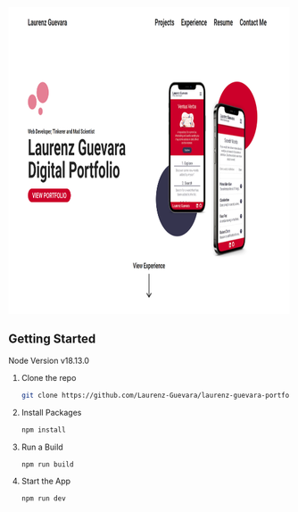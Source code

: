 
<div style="text-align: center;">
    <img width="950" height="550" src="./assets/preview/laurenz-guevara.png">
</div>

## Getting Started

Node Version v18.13.0

1. Clone the repo

    ```bash
    git clone https://github.com/Laurenz-Guevara/laurenz-guevara-portfolio-next-tailwind.git
    ```

2. Install Packages

    ```bash
    npm install
    ```
    
3. Run a Build

    ```bash
    npm run build
    ```

4. Start the App

    ```bash
    npm run dev
    ```
